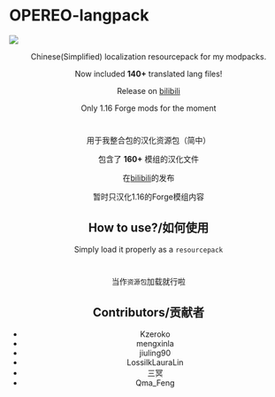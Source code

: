 # OPEREO-langpack
![](https://i.ibb.co/R4Hx8ZZ/pack.png)

<div align="center">

Chinese(Simplified) localization resourcepack for my modpacks.

Now included **140+** translated lang files!

Release on [bilibili](https://www.bilibili.com/read/cv15450255)

Only 1.16 Forge mods for the moment

# 
用于我整合包的汉化资源包（简中）

包含了 **160+** 模组的汉化文件

在[bilibili](https://www.bilibili.com/read/cv15450255)的发布

暂时只汉化1.16的Forge模组内容

## How to use?/如何使用
Simply load it properly as a `resourcepack`

#
当作`资源包`加载就行啦

## Contributors/贡献者
- Kzeroko
- mengxinla
- jiuling90
- LossilkLauraLin
- 三冥
- Qma_Feng
